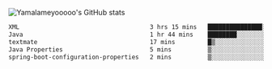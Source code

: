 ![Yamalameyooooo's GitHub stats](https://github-readme-stats.vercel.app/api?username=yamalameyooooo&theme=transparent&show_icons=true\&show=reviews,discussions_started,discussions_answered,prs_merged,prs_merged_percentage)

<!--START_SECTION:waka-->

```txt
XML                                    3 hrs 15 mins   ███████████████░░░░░░░░░░   59.51 %
Java                                   1 hr 44 mins    ████████░░░░░░░░░░░░░░░░░   31.62 %
textmate                               17 mins         █▒░░░░░░░░░░░░░░░░░░░░░░░   05.28 %
Java Properties                        5 mins          ▒░░░░░░░░░░░░░░░░░░░░░░░░   01.69 %
spring-boot-configuration-properties   2 mins          ▒░░░░░░░░░░░░░░░░░░░░░░░░   00.81 %
```

<!--END_SECTION:waka-->
